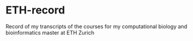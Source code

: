 # ETH-record
Record of my transcripts of the courses for my computational biology and bioinformatics master at ETH Zurich
